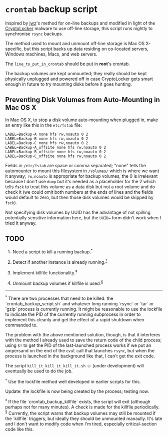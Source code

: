 `crontab` backup script
=======================

Inspired by [jwz](http://www.jwz.org/blog/2007/09/psa-backups/)'s method for on-line
backups and modified in light of the [CryptoLocker](http://en.wikipedia.org/wiki/CryptoLocker)
malware to use off-line storage, this script runs nightly to synchronise `rsync` backups.

The method used to mount and unmount off-line storage is Mac OS X-specific, but this
script backs up data residing on co-located servers, Windows machines, Macs, and web
servers.

The `line_to_put_in_crontab` should be put in **root**'s crontab.

The backup volumes are kept unmounted; they really should be kept physically unplugged
and powered off in case CryptoLocker gets smart enough in future to try mounting disks
before it goes hunting.

Preventing Disk Volumes from Auto-Mounting in Mac OS X
------------------------------------------------------

In Mac OS X, to stop a disk volume auto-mounting when plugged in, make an entry like
this in the `etc/fstab` file:

```
LABEL=Backup-A none hfs rw,noauto 0 2
LABEL=Backup-B none hfs rw,noauto 0 2
LABEL=Backup-C none hfs rw,noauto 0 2
LABEL=Backup-A_offsite none hfs rw,noauto 0 2
LABEL=Backup-B_offsite none hfs rw,noauto 0 2
LABEL=Backup-C_offsite none hfs rw,noauto 0 2
```

Fields in `/etc/fstab` are space or comma separated; "none" tells the automounter to
mount this filesystem in `/Volumes/` which is where we want it anyway; `rw,noauto` is
appropriate for backup volumes; the 0 is irrelevant because I don't use `dump` but
it's needed as a placeholder for the 2 which tells `fsck` to treat this volume as a
data disk but not a root volume and do check it (we could omit both numbers at the
ends of lines and the fields would default to zero, but then those disk volumes would
be skipped by `fsck`).

Not specifying disk volumes by UUID has the advantage of not spilling potentially
sensitive information here, but the `UUID=` form didn't work when I tried it anyway.

TODO
----

1. Need a script to kill a running backup.<sup>[*](#footnote-star)</sup>

2. Detect if another instance is already running.<sup>[&dagger;](#footnote-dagger)</sup>

3. Implement killfile functionality.<sup>[&Dagger;](#footnote-double-dagger)</sup>

4. Unmount backup volumes if killfile is used.<sup>[&sect;](footnote-section-mark)</sup>

<hr/>

<a name="footnote-star"/>
<sup>*</sup> There are two processes that need to be killed: the `crontab_backup_script.sh`
and whatever long running `rsync` or `tar` or `gzip` process is currently running. It might
be reasonable to use the lockfile to indicate the PID of the currently running subprocess
in order to implement this cleanly and get the effect of a rapid shutdown when commanded to.

The problem with the above mentioned solution, though, is that it interferes with the method
I already used to save the return code of the child process; using `$!` to get the PID of
the last-launched process works if we put an ampersand on the end of the `eval` call that
launches `rsync`, but when the process is launched in the background like that, I can't get
the exit code.

The script `kill_it_kill_it_kill_it.sh` &#x263A; (under development) will eventually be used
to do the job.

<a name="footnote-dagger"/>
<sup>&dagger;</sup> Use the lockfile method well developed in earlier scripts for this.

Update: the lockfile is now being created by the process; testing now.

<a name="footnote-double-dagger"/>
<sup>&Dagger;</sup> If the file `crontab_backup_killfile` exists, the script will exit
(although perhaps not for many minutes). A check is made for the killfile periodically.

<a name="footnote-section-mark"/>
<sup>&sect;</sup> Currently, the script warns that backup volumes may still be mounted
if the `killfile` triggers, but ideally they should be unmounted manaully. It's late and
I don't want to modify code when I'm tired, especially critical-section code like this.

